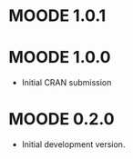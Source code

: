 # MOODE 1.0.1

# MOODE 1.0.0

* Initial CRAN submission

# MOODE 0.2.0

* Initial development version.
